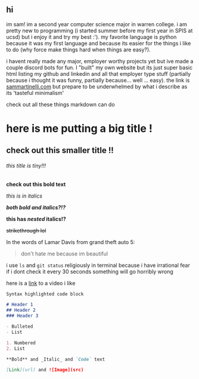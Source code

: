 ## hi


im sam! im a second year computer science major in warren college. i am pretty new to programming (i started summer before my first year in SPIS at ucsd) but i enjoy it and try my best :'). my favorite language is python because it was my first language and because its easier for the things i like to do (why force make things hard when things are easy?). 

i havent really made any major, employer worthy projects yet but ive made a couple discord bots for fun. I "built" my own website but its just super basic html listing my github and linkedin and all that employer type stuff (partially because i thought it was funny, partially because... well ... easy). the link is [sammartinelli.com](sammartinelli.com) but prepare to be underwhelmed by what i describe as its 'tasteful minimalism'                                                                                                                                                                                                           

check out all these things markdown can do
# here is me putting a big title !
## check out this smaller title !!
###### this title is tiny!!!


**check out this bold text**

*this is in italics*

***both bold and italics?!?***

**this has _nested_ italics!?**

~~strikethrough lol~~


In the words of Lamar Davis from grand theft auto 5:
> don't hate me because im beautiful


i use `ls` and `git status` religiously in terminal because i have irrational fear if i dont check it every 30 seconds something will go horribly wrong


here is a [link](https://youtu.be/Zojbs86ZWe0) to a video i like



```markdown
Syntax highlighted code block

# Header 1
## Header 2
### Header 3

- Bulleted
- List

1. Numbered
2. List

**Bold** and _Italic_ and `Code` text

[Link](url) and ![Image](src)
```


